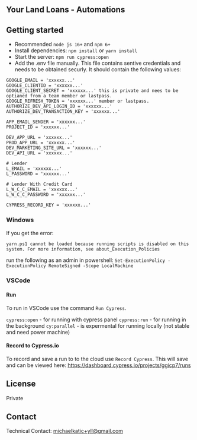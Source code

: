 ## Your Land Loans - Automations

## Getting started

- Recommended `node js 16+` and `npm 6+`
- Install dependencies: `npm install` or `yarn install`
- Start the server: `npm run cypress:open`
- Add the .env file manually. This file contains sentive credentials and needs to be obtained securly. It should contain the following values:

```
GOOGLE_EMAIL = 'xxxxxx...'
GOOGLE_CLIENTID = 'xxxxxx...'
GOOGLE_CLIENT_SECRET = 'xxxxxx...' this is private and nees to be optianed from a team member or lastpass.
GOOGLE_REFRESH_TOKEN = 'xxxxxx...' member or lastpass.
AUTHORIZE_DEV_API_LOGIN_ID = 'xxxxxx...'
AUTHORIZE_DEV_TRANSACTION_KEY = 'xxxxxx...'

APP_EMAIL_SENDER = 'xxxxxx...'
PROJECT_ID = 'xxxxxx...'

DEV_APP_URL = 'xxxxxx...'
PROD_APP_URL = 'xxxxxx...'
DEV_MARKETING_SITE_URL = 'xxxxxx...'
DEV_API_URL = 'xxxxxx...'

# Lender
L_EMAIL = 'xxxxxx...'
L_PASSWORD = 'xxxxxx...'

# Lender With Credit Card
L_W_C_C_EMAIL = 'xxxxxx...'
L_W_C_C_PASSWORD = 'xxxxxx...'

CYPRESS_RECORD_KEY = 'xxxxxx...'
```

### Windows

If you get the error:

`yarn.ps1 cannot be loaded because running scripts is disabled on this system. For more information, see about_Execution_Policies`

run the following as an admin in powershell:
`Set-ExecutionPolicy -ExecutionPolicy RemoteSigned -Scope LocalMachine`

### VSCode

#### Run

To run in VSCode use the command `Run Cypress`.

`cypress:open` - for running with cypress panel
`cypress:run` - for running in the background
`cy:parallel` - is expermental for running locally (not stable and need power machine)

#### Record to Cypress.io

To record and save a run to to the cloud use `Record Cypress`. This will save and can be viewed here: https://dashboard.cypress.io/projects/ggicp7/runs

## License

Private

## Contact

Technical Contact: michaelkatic+yll@gmail.com
